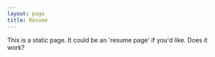 ```yaml
---
layout: page
title: Resume
---
```


This is a static page. It could be an 'resume page' if you'd like. Does it work?
